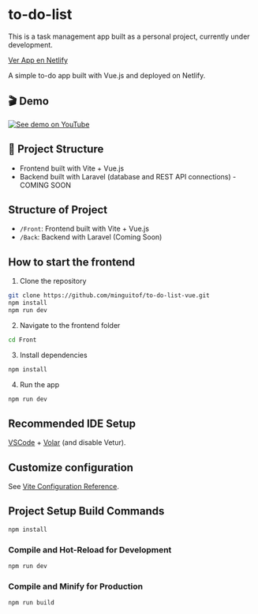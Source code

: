 # to-do-list

This is a task management app built as a personal project, currently under development.

[Ver App en Netlify]([To-Do-List](https://to-do-list-vue-minguito.netlify.app/))

A simple to-do app built with Vue.js and deployed on Netlify.

## 🎬 Demo

[![See demo on YouTube](https://img.youtube.com/vi/au6BE3rt-v4/hqdefault.jpg)](https://youtu.be/au6BE3rt-v4)


## 🚧 Project Structure

- Frontend built with Vite + Vue.js
- Backend built with Laravel (database and REST API connections) - COMING SOON

## Structure of Project

- `/Front`: Frontend built with Vite + Vue.js
- `/Back`: Backend with Laravel (Coming Soon)

## How to start the frontend

1. Clone the repository

```bash
git clone https://github.com/minguitof/to-do-list-vue.git
npm install
npm run dev
```

2. Navigate to the frontend folder

```bash
cd Front
```

3. Install dependencies

```bash
npm install
```

4. Run the app

```bash
npm run dev
```

## Recommended IDE Setup

[VSCode](https://code.visualstudio.com/) + [Volar](https://marketplace.visualstudio.com/items?itemName=Vue.volar) (and disable Vetur).

## Customize configuration

See [Vite Configuration Reference](https://vite.dev/config/).

## Project Setup Build Commands

```sh
npm install
```

### Compile and Hot-Reload for Development

```sh
npm run dev
```

### Compile and Minify for Production

```sh
npm run build
```
